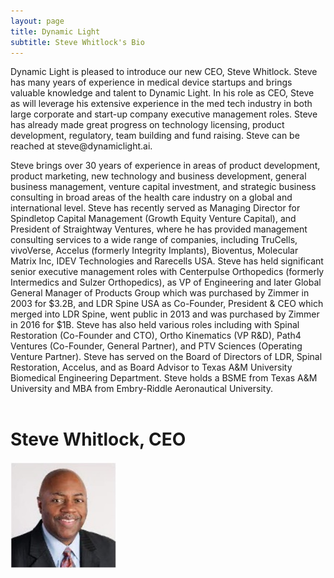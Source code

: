 ```yaml
---
layout: page
title: Dynamic Light
subtitle: Steve Whitlock's Bio
---
```

<div>
	<p>
Dynamic Light is pleased to introduce our new CEO, Steve Whitlock. Steve has many years of experience in medical device startups and brings valuable knowledge and talent to Dynamic Light. In his role as CEO, Steve as will leverage his extensive experience in the med tech industry in both large corporate and start-up company executive management roles.  Steve has already made great progress on technology licensing, product development, regulatory, team building and fund raising.  Steve can be reached at steve@dynamiclight.ai. 
	</p>
 	<p>
Steve brings over 30 years of experience in areas of product development, product marketing, new technology and business development, general business management, venture capital investment, and strategic business consulting in broad areas of the health care industry on a global and international level.  Steve has recently served as Managing Director for Spindletop Capital Management (Growth Equity Venture Capital), and President of Straightway Ventures, where he has provided management consulting services to a wide range of companies, including TruCells, vivoVerse, Accelus (formerly Integrity Implants), Bioventus, Molecular Matrix Inc, IDEV Technologies and Rarecells USA.  Steve has held significant senior executive management roles with Centerpulse Orthopedics (formerly Intermedics and Sulzer Orthopedics), as VP of Engineering and later Global General Manager of Products Group which was purchased by Zimmer in 2003 for $3.2B, and LDR Spine USA as Co-Founder, President & CEO which merged into LDR Spine, went public in 2013 and was purchased by Zimmer in 2016 for $1B.  Steve has also held various roles including with Spinal Restoration (Co-Founder and CTO), Ortho Kinematics (VP R&D), Path4 Ventures (Co-Founder, General Partner), and PTV Sciences (Operating Venture Partner).  Steve has served on the Board of Directors of LDR, Spinal Restoration, Accelus, and as Board Advisor to Texas A&M University Biomedical Engineering Department.  Steve holds a BSME from Texas A&M University and MBA from Embry-Riddle Aeronautical University.
	</p>
 </div>
<div style="clear:both;height:0.2em;"></div>
<div>
	<p> 
		 <h1> Steve Whitlock, CEO </h1> 
			<div id="index-gallery;width=auto;">
				<div class="item">
    					<img src="/img/Steve.jpg" alt="" style="width:170px;height:170px"/>
  				</div>
			</div> 
	</p>
</div>
